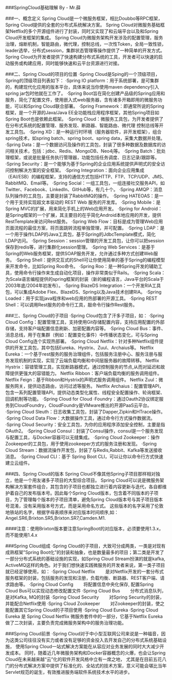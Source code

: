 ###SpringCloud基础理解 By - Mr.薛

###一、概念定义
	Spring Cloud是一个微服务框架，相比Doubbo等RPC框架，Spring Cloud提供的全套的分布式系统解决方案。
	Spring Cloud对微服务基础框架Netflix的多个开源组件进行了封装，同时又实现了和云端平台以及和Spring Cloud开发框架的集成。
	Spring Cloud为微服务架构开发涉及的配置管理，服务治理，熔断机制，智能路由，微代理，控制总线，一次性Token，全局一致性锁，leader选举，分布式session，集群状态管理等操作提供了一种简单的开发方式。
	Spring Cloud为开发者提供了快速构建分布式系统的工具，开发者可以快速的启动服务或构建应用，同时能够快速和云平台资源进行对接。

###二、Spring Cloud的项目的位置
	·Spring Cloud是Sping的一个顶级项目，Spring的顶级项目列表如下：
	·Spring IO platform：用于系统部署，是可集群的，构建现代化应用的版本平台，具体来说当你使用maven dependency引入spring jar包时他就在工作了。
	·Spring Boot旨在简化创建产品级的Spring应用和服务，简化了配置文件，使用嵌入式web服务器，含有诸多开箱即用的微服务功能，可以和Spring Cloud联合部署。
	·Spring Framework：即通常所说的Spring框架，是一个开源的Java/Java EE全功能栈应用程序框架，其他Spring项目如Spring Boot也是依赖此框架。
	·Spring Cloud：微服务工具包，为开发者提供了在分布式系统的配置管理、服务发现、断路器、智能路由、微代理
	控制总线等开发工具包。
	·Spring XD：是一种运行时环境（服务器软件，非开发框架），组合spring技术，如spring batch、spring boot、spring data，采集大数据并处理。
	·Spring Data：是一个数据访问及操作的工具包，封装了很多种数据及数据库的访问相关技术，包括：jdbc、Redis、MongoDB、Neo4j等。
	·Spring Batch：批处理框架，或说是批量任务执行管理器，功能包括任务调度、日志记录/跟踪等。
	·Spring Security：是一个能够为基于Spring的企业应用系统提供声明式的安全访问控制解决方案的安全框架。
	·Spring Integration：面向企业应用集成（EAI/ESB）的编程框架，支持的通信方式包括HTTP、FTP、TCP/UDP、JMS、RabbitMQ、Email等。
	·Spring Social：一组工具包，一组连接社交服务API，如Twitter、Facebook、LinkedIn、GitHub等，有几十个。
	·Spring AMQP：消息队列操作的工具包，主要是封装了RabbitMQ的操作。
	·Spring HATEOAS：是一个用于支持实现超文本驱动的 REST Web 服务的开发库。
	·Spring Mobile：是Spring MVC的扩展，用来简化手机上的Web应用开发。
	·Spring for Android：是Spring框架的一个扩展，其主要目的在乎简化Android本地应用的开发，提供RestTemplate来访问Rest服务。
	·Spring Web Flow：目标是成为管理Web应用页面流程的最佳方案，将页面跳转流程单独管理，并可配置。
	·Spring LDAP：是一个用于操作LDAP的Java工具包，基于Spring的JdbcTemplate模式，简化LDAP访问。
	·Spring Session：session管理的开发工具包，让你可以把session保存到redis等，进行集群化session管理。
	·Spring Web Services：是基于Spring的Web服务框架，提供SOAP服务开发，允许通过多种方式创建Web服务。
	·Spring Shell：提供交互式的Shell可让你使用简单的基于Spring的编程模型来开发命令，比如Spring Roo命令。
	·Spring Roo：是一种Spring开发的辅助工具，使用命令行操作来生成自动化项目，操作非常类似于Rails。
	·Spring Scala：为Scala语言编程提供的spring框架的封装（新的编程语言，Java平台的Scala于2003年底/2004年初发布）。
	·Spring BlazeDS Integration：一个开发RIA工具包，可以集成Adobe Flex、BlazeDS、Spring以及Java技术创建RIA。
	·Spring Loaded：用于实现java程序和web应用的热部署的开源工具。
	·Spring REST Shell：可以调用Rest服务的命令行工具，敲命令行操作Rest服务。

###三、Spring Cloud的子项目
	·Spring Cloud包含了汗多子项目，如：
	·Spring Cloud Config：配置管理工具，支持使用Git存储配置内容，支持应用配置的外部存储，支持客户端配置信息刷新、加密配置内容等。
	·Spring Cloud Bus：事件、消息总线，用于在集群（例如：配置变化事件）中传播状态变化，可与Spring Cloud Config连个实现热部署。
	·Spring Cloud Netflix：针对多种Netflix组件提供的开发工具包，其中包括Eureka、Hystrix、Zuul、Archaius等。
	                      Netflix Eureka：一个基于rest服务的服务治理组件，包括服务注册中心、服务注册与服务发现机制的实现，实现了云端负载均衡和中间层服务器的故障转移。
	                      Netflix Hystrix：容错管理工具，实现断路器模式，通过控制服务的节点,从而对延迟和故障提供更强大的容错能力。
	                      Netflix Ribbon：客户端负载均衡的服务调用组件。
	                      Netflix Feign：基于Ribbon和Hystrix的声明式服务调用组件。
	                      Netflix Zuul：微服务网关，提供动态路由，访问过滤等服务。
	                      Netflix Archaius：配置管理API，包含一系列配置管理API，提供动态类型化属性、线程安全配置操作、轮询框架、回调机制等功能。
	·Spring Cloud for Cloud ·Foundry：通过Oauth2协议绑定服务到CloudFoundry，CloudFoundry是VMware推出的开源PaaS云平台。
	·Spring Cloud Sleuth：日志收集工具包，封装了Dapper,Zipkin和HTrace操作。
	·Spring Cloud Data Flow：大数据操作工具，通过命令行方式操作数据流。
	·Spring Cloud Security：安全工具包，为你的应用程序添加安全控制，主要是指OAuth2。
	·Spring Cloud Consul：封装了Consul操作，consul是一个服务发现与配置工具，与Docker容器可以无缝集成。
	·Spring Cloud Zookeeper：操作Zookeeper的工具包，用于使用zookeeper方式的服务注册和发现。
	·Spring Cloud Stream：数据流操作开发包，封装了与Redis,Rabbit、Kafka等发送接收消息。
	·Spring Cloud CLI：基于 Spring Boot CLI，可以让你以命令行方式快速建立云组件。

###四、Spring Cloud的版本
	Spring Cloud不像其他Spring子项目那样相对独立，他是一个用友诸多子项目的大型综合项目。
	Spring Cloud可以说是微服务架构解决方案套件组合，其包含的子项目也都独立进行着内容更新与迭代，各自都维护着自己的发布版本号。因此每个Spring Cloud版本，包含着不同版本的子项目，为了管理每个版本的子项目清单，避免Spring Cloud版本号与其子项目版本号混淆，没有采用版本号方式，而是采用命名方式。
	这些版本的名字采用了伦敦地铁站的名字，根据字母表顺序来对应版本时间顺序,如：Angel.SR6,Brixton.SR5,Brixton.SR7,Camden.M1.

####注意：使用Brixton版本要注意SpringBoot的对应版本，必须要使用1.3.x，而不能使用1.4.x


###Spring Cloud组成
	·Spring Cloud的子项目，大致可分成两类，一类是对现有成熟框架”Spring Boot化”的封装和抽象，也是数量最多的项目；第二类是开发了一部分分布式系统的基础设施的实现，如Spring Cloud Stream扮演的就是kafka, ActiveMQ这样的角色。对于我们想快速实践微服务的开发者来说，第一类子项目就已经足够使用，如：
	·Spring Cloud Netflix
	　　是对Netflix开发的一套分布式服务框架的封装，包括服务的发现和注册，负载均衡、断路器、REST客户端、请求路由等。
	·Spring Cloud Config
	　　将配置信息中央化保存, 配置Spring Cloud Bus可以实现动态修改配置文件
	·Spring Cloud Bus
	　　分布式消息队列，是对Kafka, MQ的封装
	·Spring Cloud Security
	　　对Spring Security的封装，并能配合Netflix使用
	·Spring Cloud Zookeeper
	　　对Zookeeper的封装，使之能配置其它Spring Cloud的子项目使用
	·Spring Cloud Eureka
	·Spring Cloud Eureka 是 Spring Cloud Netflix 微服务套件中的一部分，它基于Netflix Eureka 做了二次封装，主要负责完成微服务架构中的服务治理功能。

###Spring Cloud前景
	·Spring Cloud对于中小型互联网公司来说是一种福音，因为这类公司往往没有实力或者没有足够的资金投入去开发自己的分布式系统基础设施，
	使用Spring Cloud一站式解决方案能在从容应对业务发展的同时大大减少开发成本。
	同时，随着近几年微服务架构和Docker容器概念的火爆，也会让Spring Cloud在未来越来越“云”化的软件开发风格中立有一席之地，
	尤其是在目前五花八门的分布式解决方案中提供了标准化的、全站式的技术方案，意义可能会堪比当年Servlet规范的诞生，有效推进服务端软件系统技术水平的进步。
